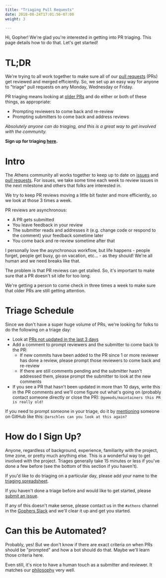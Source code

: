 ```yaml
---
title: "Triaging Pull Requests"
date: 2018-08-24T17:01:56-07:00
weight: 3

---
```


Hi, Gopher! We're glad you're interested in getting into PR triaging. This page details how to do that. Let's get started!

# TL;DR

We're trying to all work together to make sure all of our [pull requests](https://github.com/gomods/athens/pulls) (PRs) get reviewed and merged efficiently. So, we set up an easy way for anyone to "triage" pull requests on any Monday, Wednesday or Friday. 

PR triaging means looking at [older PRs](https://github.com/gomods/athens/pulls?q=is%3Apr+is%3Aopen+sort%3Aupdated-asc) and do either or both of these things, as appropriate:

- Prompting reviewers to come back and re-review
- Prompting submitters to come back and address reviews  

_Absolutely anyone can do triaging, and this is a great way to get involved with the community._

**Sign up for triaging [here](https://docs.google.com/spreadsheets/d/1EVUSJc7xm1hXXatzCmp9e8XFsJuW8Uiui5MNkt6ijvw/edit?usp=sharing).**


# Intro

The Athens community all works together to keep up to date on [issues](https://github.com/gomods/athens/issues) and [pull requests](https://github.com/gomods/athens/pulls). For issues, we take some time each week to review issues in the next milestone and others that folks are interested in.

We try to keep PR reviews moving a little bit faster and more efficiently, so we look at those 3 times a week.

PR reviews are asynchronous:

- A PR gets submitted
- You leave feedback in your review
- The submitter reads and addresses it (e.g. change code or respond to the comment) your feedback sometime later
- You come back and re-review sometime after that

I personally love the asynchronous workflow, but life happens - people forget, people get busy, go on vacation, etc... - as they should! We're all human and we need breaks like that.

The problem is that PR reviews can get stalled. So, it's important to make sure that a PR doesn't sit idle for too long.

We're getting a person to come check in three times a week to make sure that older PRs are still getting attention.

# Triage Schedule

Since we don't have a super huge volume of PRs, we're looking for folks to do the following on a triage day:

- Look at [PRs not updated in the last 3 days](https://github.com/gomods/athens/pulls?q=is%3Apr+is%3Aopen+sort%3Aupdated-asc)
- Add a comment to prompt reviewers and the submitter to come back to the PR:
    - If new commits have been added to the PR since 1 or more reviewer has done a review, please prompt those reviewers to come back and re-review
    - If there are still comments pending and the submitter hasn't addressed them, please prompt the submitter to look at the new comments
- If you see a PR that hasn't been updated in more than 10 days, write this in the PR comments and we'll come figure out what's going on (probably contact someone directly or close the PR):
    ```@gomods/maintainers this PR is really old!```

If you need to prompt someone in your triage, do it by [mentioning](https://blog.github.com/2011-03-23-mention-somebody-they-re-notified/) someone on GitHub like this: `@arschles can you look at this again?`

# How do I Sign Up?

Anyone, regardless of background, experience, familiarity with the project, time zone, or pretty much anything else. This is a wonderful way to get involved with the project. Triages generally take 15 minutes or less if you've done a few before (see the bottom of this section if you haven't).

If you'd like to do triaging on a particular day, please add your name to the [triaging spreadsheet](https://docs.google.com/spreadsheets/d/1EVUSJc7xm1hXXatzCmp9e8XFsJuW8Uiui5MNkt6ijvw/edit?usp=sharing).

If you haven't done a triage before and would like to get started, please [submit an issue](https://github.com/gomods/athens/issues/new?template=first_triage.md).

If any of this doesn't make sense, please contact us in the `#athens` channel in the [Gophers Slack](https://invite.slack.golangbridge.org/) and we'll clear it up and get you started.

# Can this be Automated?

Probably, yes! But we don't know if there are exact criteria on when PRs should be "prompted" and how a bot should do that. Maybe we'll learn those criteria here.

Even still, it's nice to have a human touch as a submitter and reviewer. It matches our [philosophy](https://github.com/gomods/athens/blob/master/PHILOSOPHY.md) very well.

